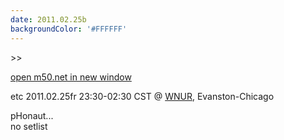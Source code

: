 ```yaml
---
date: 2011.02.25b
backgroundColor: '#FFFFFF'
---
```


\>>

[open m50.net in new window  
](http://m50.net/)  

etc 2011.02.25fr 23:30-02:30 CST @ [WNUR](http://www.wnur.org/), Evanston-Chicago  

pHonaut...  
no setlist
